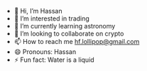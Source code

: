 - 👋 Hi, I’m Hassan
- 👀 I’m interested in trading
- 🌱 I’m currently learning astronomy
- 💞️ I’m looking to collaborate on crypto
- 📫 How to reach me hf.lollipop@gmail.com
- 😄 Pronouns: Hassan
- ⚡ Fun fact: Water is a liquid

<!---
hflollipop/hflollipop is a ✨ special ✨ repository because its `README.md` (this file) appears on your GitHub profile.
You can click the Preview link to take a look at your changes.

--->
